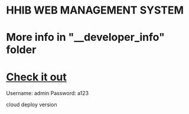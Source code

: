 # HHIB WEB MANAGEMENT SYSTEM
# More info in "__developer_info" folder

# [Check it out](http://hhib.azurewebsites.net/)

Username: admin 
Password: a123

cloud deploy version
